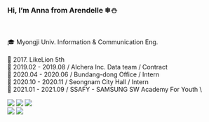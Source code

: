 <h3><b>Hi, I’m Anna from Arendelle ❄⛄</b></h3><br>

🎓 Myongji Univ. Information & Communication Eng.<br><br>
🦁 2017. LikeLion 5th\
📌 2019.02 - 2019.08 / Alchera Inc. Data team / Contract \
📌 2020.04 - 2020.06 / Bundang-dong Office / Intern \
📌 2020.10 - 2020.11 / Seongnam City Hall / Intern \
📘 2021.01 - 2021.09 / SSAFY - SAMSUNG SW Academy For Youth \



<img src="https://img.shields.io/badge/Java-007396?style=flat-square&logo=Java&logoColor=white"/></a>
<img src="https://img.shields.io/badge/Spring-6DB33F?style=flat-square&logo=Spring&logoColor=white"/></a>
<img src="https://img.shields.io/badge/MySQL-4479A1?style=flat-square&logo=MySQL&logoColor=white"/></a>
\
<img src="https://img.shields.io/badge/JavaScript-F7DF1E?style=flat-square&logo=JavaScript&logoColor=white"/></a>
<img src="https://img.shields.io/badge/Vue.js-4FC08D?style=flat-square&logo=Vue.js&logoColor=white"/></a>
